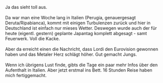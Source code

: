 <html><body><p>Ja das sieht toll aus.<br>
<br>
Da war man eine Woche lang in Italien (Perugia, genauergesagt Deruta/Ripabianca), kommt mit einigen Turbulenzen zurück und hier in Deutschland ist einfach nur mieses Wetter. Deswegen wurde auch der für heute (eigentl. gestern) geplante Japantag komplett abgesagt - samt Feuerwerk. Voll die Kacke.<br>
<br>
Aber da erreicht einen die Nachricht, dass Lordi den Eurovision gewonnen haben und das Metaler Herz schlägt höher. Gut gemacht Jungs.<br>
<br>
Wenn ich übrigens Lust finde, gibts die Tage ein paar mehr Infos über den Aufenthalt in Italien. Aber jetzt erstmal ins Bett. 16 Stunden Reise haben mich fertiggemacht.</p></body></html>